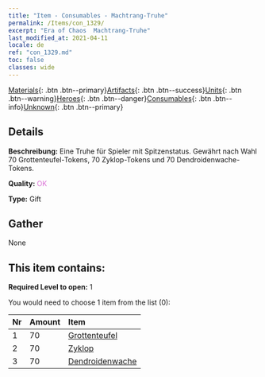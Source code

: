 ```yaml
---
title: "Item - Consumables - Machtrang-Truhe"
permalink: /Items/con_1329/
excerpt: "Era of Chaos  Machtrang-Truhe"
last_modified_at: 2021-04-11
locale: de
ref: "con_1329.md"
toc: false
classes: wide
---
```

 [Materials](/de/Items/){: .btn .btn--primary}[Artifacts](/de/Items/Artifacts/){: .btn .btn--success}[Units](/de/Items/Units/){: .btn .btn--warning}[Heroes](/de/Items/Heroes/){: .btn .btn--danger}[Consumables](/de/Items/Consumables/){: .btn .btn--info}[Unknown](/de/Items/Unknown/){: .btn .btn--primary}

## Details
 **Beschreibung:** Eine Truhe für Spieler mit Spitzenstatus. Gewährt nach Wahl 70 Grottenteufel-Tokens, 70 Zyklop-Tokens und 70 Dendroidenwache-Tokens.

 **Quality:** <span style="color: #DA70D6">OK</span>

 **Type:** Gift

## Gather

  None

## This item contains:

 **Required Level to open:** 1

 You would need to choose 1 item from the list (0):

  | Nr | Amount |     Item    |
  |:---|:-------|:------------|
  | 1 | 70 | [Grottenteufel](/de/Items/unt_230/) | 
  | 2 | 70 | [Zyklop](/de/Items/unt_222/) | 
  | 3 | 70 | [Dendroidenwache](/de/Items/unt_203/) | 
